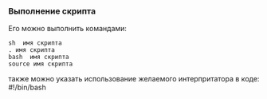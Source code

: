 ### Выполнение скрипта

Его можно выполнить командами:
```
sh  имя скрипта
. имя скрипта
bash  имя скрипта
source имя скрипта
```

также можно указать использование желаемого интерпритатора в коде:
#!/bin/bash




